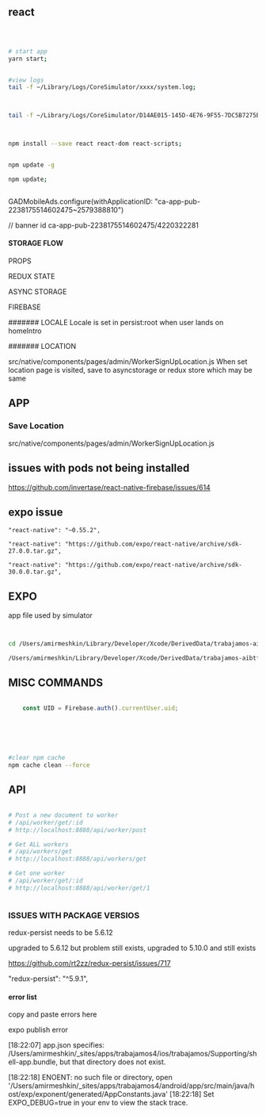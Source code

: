 

## react

```bash



# start app
yarn start;


#view logs
tail -f ~/Library/Logs/CoreSimulator/xxxx/system.log;



tail -f ~/Library/Logs/CoreSimulator/D14AE015-145D-4E76-9F55-7DC5B7275B18/system.log;



npm install --save react react-dom react-scripts;


npm update -g

npm update;



```


GADMobileAds.configure(withApplicationID: "ca-app-pub-2238175514602475~2579388810")


// banner id 
ca-app-pub-2238175514602475/4220322281




#### STORAGE FLOW

PROPS

REDUX STATE

ASYNC STORAGE

FIREBASE

####### LOCALE
Locale is set in persist:root when user lands on homeIntro


####### LOCATION

src/native/components/pages/admin/WorkerSignUpLocation.js
When set location page is visited, save to asyncstorage or redux store which may be same


## APP


### Save Location

src/native/components/pages/admin/WorkerSignUpLocation.js






## issues with pods not being installed

https://github.com/invertase/react-native-firebase/issues/614


## expo issue

    "react-native": "~0.55.2",
    
    "react-native": "https://github.com/expo/react-native/archive/sdk-27.0.0.tar.gz",

    "react-native": "https://github.com/expo/react-native/archive/sdk-30.0.0.tar.gz",

## EXPO

app file used by simulator

```bash


cd /Users/amirmeshkin/Library/Developer/Xcode/DerivedData/trabajamos-aibtfhwgqramsdeifijzebdwjqfz/Build/Products/Debug-iphonesimulator

/Users/amirmeshkin/Library/Developer/Xcode/DerivedData/trabajamos-aibtfhwgqramsdeifijzebdwjqfz/Build/Products/Debug-iphonesimulator
```


## MISC COMMANDS


```javascript

    const UID = Firebase.auth().currentUser.uid;
    
    
````


```bash



#clear npm cache
npm cache clean --force

```
## API

```bash

# Post a new document to worker
# /api/worker/get/:id
# http://localhost:8888/api/worker/post

# Get ALL workers
# /api/workers/get
# http://localhost:8888/api/workers/get

# Get one worker
# /api/worker/get/:id
# http://localhost:8888/api/worker/get/1



```


### ISSUES WITH PACKAGE VERSIOS

redux-persist needs to be 5.6.12

upgraded to 5.6.12 but problem still exists, upgraded to 5.10.0 and still exists

https://github.com/rt2zz/redux-persist/issues/717

  "redux-persist": "^5.9.1",


#### error list

copy and paste errors here

expo publish error

[18:22:07] app.json specifies: /Users/amirmeshkin/_sites/apps/trabajamos4/ios/trabajamos/Supporting/shell-app.bundle, but that directory does not exist.

[18:22:18] ENOENT: no such file or directory, open '/Users/amirmeshkin/_sites/apps/trabajamos4/android/app/src/main/java/host/exp/exponent/generated/AppConstants.java'
[18:22:18] Set EXPO_DEBUG=true in your env to view the stack trace.

